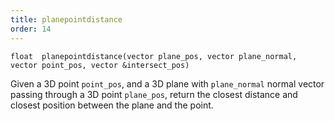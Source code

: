 ```yaml
---
title: planepointdistance
order: 14
---
```

`float  planepointdistance(vector plane_pos, vector plane_normal, vector point_pos, vector &intersect_pos)`

Given a 3D point `point_pos`, and a 3D plane with `plane_normal` normal vector passing through a 3D point `plane_pos`, return the closest distance and closest position between the plane and the point.
